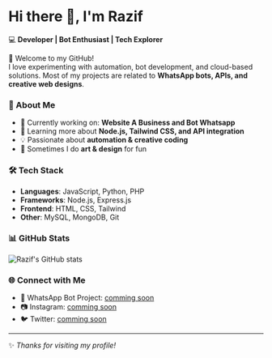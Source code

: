 # Hi there 👋, I'm Razif  

💻 **Developer | Bot Enthusiast | Tech Explorer**  

🌟 Welcome to my GitHub!  
I love experimenting with automation, bot development, and cloud-based solutions. Most of my projects are related to **WhatsApp bots, APIs, and creative web designs**.  

### 🚀 About Me
- 🔭 Currently working on: **Website A Business and Bot Whatsapp**  
- 🌱 Learning more about **Node.js, Tailwind CSS, and API integration**  
- 💡 Passionate about **automation & creative coding**  
- 🎨 Sometimes I do **art & design** for fun  

### 🛠️ Tech Stack
- **Languages**: JavaScript, Python, PHP  
- **Frameworks**: Node.js, Express.js  
- **Frontend**: HTML, CSS, Tailwind  
- **Other**: MySQL, MongoDB, Git  

### 📊 GitHub Stats
![Razif's GitHub stats](https://github-readme-stats.vercel.app/api?username=RazifCode&show_icons=true&theme=radical)

### 🌐 Connect with Me
- 📩 WhatsApp Bot Project: [comming soon](https://github.com/)  
- 📷 Instagram: [comming soon](https://instagram.com/)  
- 🐦 Twitter: [comming soon](https://twitter.com/)  
---

✨ *Thanks for visiting my profile!*

